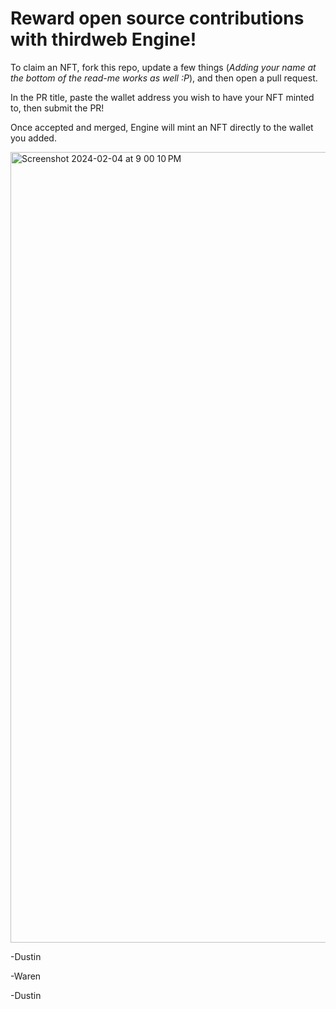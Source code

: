 # Reward open source contributions with thirdweb Engine!

To claim an NFT, fork this repo, update a few things (_Adding your name at the bottom of the read-me works as well :P_), and then open a pull request. 

In the PR title, paste the wallet address you wish to have your NFT minted to, then submit the PR!

Once accepted and merged, Engine will mint an NFT directly to the wallet you added.

<img width="1265" alt="Screenshot 2024-02-04 at 9 00 10 PM" src="https://github.com/DustinTurska/github-Engine-rewards/assets/135719141/fe017aa0-d545-4014-8f3e-53a240a49d4c">


-Dustin

-Waren

-Dustin
